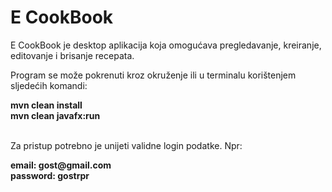 # E CookBook
<p>E CookBook je desktop aplikacija koja omogućava pregledavanje, kreiranje, editovanje i brisanje recepata. </p>
<p>Program se može pokrenuti kroz okruženje ili u terminalu korištenjem sljedećih komandi:</p>
<b>mvn clean install</b>
<br>
<b>mvn clean javafx:run</b>
<br><br>
<p>Za pristup potrebno je unijeti validne login podatke. Npr:</p>
<b>email: gost@gmail.com</b>
<br>
<b>password: gostrpr</b>

